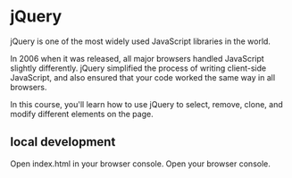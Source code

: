 # jQuery

jQuery is one of the most widely used JavaScript libraries in the world.

In 2006 when it was released, all major browsers handled JavaScript slightly differently. jQuery simplified the process of writing client-side JavaScript, and also ensured that your code worked the same way in all browsers.

In this course, you'll learn how to use jQuery to select, remove, clone, and modify different elements on the page.

## local development

Open index.html in your browser console. Open your browser console.

